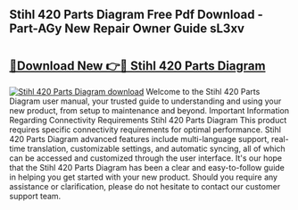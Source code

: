 ## Stihl 420 Parts Diagram Free Pdf Download - Part-AGy New Repair Owner Guide sL3xv

# <h2><a href="http://dfpnso.blite.top/?on=Stihl+420+Parts+Diagram">🔗Download New 👉🔴 Stihl 420 Parts Diagram</a></h2>

[![Stihl 420 Parts Diagram download](https://i.imgur.com/lujVjoI.png)](http://dfpnso.blite.top/?on=Stihl+420+Parts+Diagram)
Welcome to the Stihl 420 Parts Diagram user manual, your trusted guide to understanding and using your new product, from setup to maintenance and beyond. Important Information Regarding Connectivity Requirements Stihl 420 Parts Diagram This product requires specific connectivity requirements for optimal performance. Stihl 420 Parts Diagram advanced features include multi-language support, real-time translation, customizable settings, and automatic syncing, all of which can be accessed and customized through the user interface. It's our hope that the Stihl 420 Parts Diagram has been a clear and easy-to-follow guide in helping you get started with your new product. Should you require any assistance or clarification, please do not hesitate to contact our customer support team.
